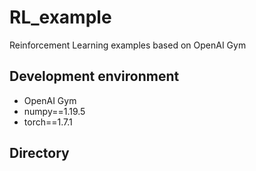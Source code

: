 # RL_example
Reinforcement Learning examples based on OpenAI Gym



## Development environment
* OpenAI Gym
* numpy==1.19.5
* torch==1.7.1

## Directory


